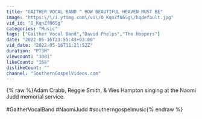```yaml
---
title: "GAITHER VOCAL BAND ^ HOW BEAUTIFUL HEAVEN MUST BE"
image: "https:\/\/i.ytimg.com\/vi\/O_KqnZfN6Sg\/hqdefault.jpg"
vid_id: "O_KqnZfN6Sg"
categories: "Music"
tags: ["Gaither Vocal Band","David Phelps","The Hoppers"]
date: "2022-05-16T23:55:43+03:00"
vid_date: "2022-05-16T11:21:52Z"
duration: "PT3M"
viewcount: "3081"
likeCount: "168"
dislikeCount: ""
channel: "SouthernGospelVideos.com"
---
```

{% raw %}Adam Crabb, Reggie Smith, &amp; Wes Hampton singing at the Naomi Judd memorial service.<br /><br />#GaitherVocalBand #NaomiJudd #southerngospelmusic{% endraw %}
